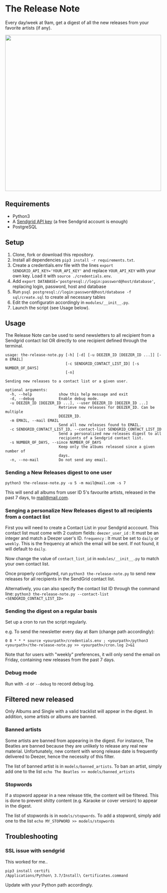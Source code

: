 # The Release Note
Every day/week at 9am, get a digest of all the new releases from your favorite artists (if any).

<img src="http://greird.webfactional.com/img/thereleasenote2.png" width="500">

## Requirements

- Python3 
- A [Sendgrid API key](https://app.sendgrid.com/settings/api_keys) (a free Sendgrid account is enough)
- PostgreSQL

## Setup

1. Clone, fork or download this repository.
2. Install all dependencies `pip3 install -r requirements.txt`.
3. Create a credentials.env file with the lines `export SENDGRID_API_KEY='YOUR_API_KEY'` and replace `YOUR_API_KEY` with your own key. Load it with `source ./credentials.env`.
4. Add `export DATABASE='postgresql://login:password@host/database'`, replacing login, password, host and database
5. Run `psql postgresql://login:password@host/database -f sql/create.sql` to create all necessary tables
6. Edit the configuratin accordingly in `modules/__init__.py`.
7. Launch the script (see Usage below).

## Usage

The Release Note can be used to send newsletters to all recipient from a Sendgrid contact list OR directly to one recipient defined through the terminal.

```pycon
usage: the-release-note.py [-h] [-d] [-u DEEZER_ID [DEEZER_ID ...]] [-m EMAIL]
                           [-c SENDGRID_CONTACT_LIST_ID] [-s NUMBER_OF_DAYS]
                           [-n]

Sending new releases to a contact list or a given user.

optional arguments:
  -h, --help            show this help message and exit
  -d, --debug           Enable debug mode.
  -u DEEZER_ID [DEEZER_ID ...], --user DEEZER_ID [DEEZER_ID ...]
                        Retrieve new releases for DEEZER_ID. Can be multiple
                        DEEZER_ID.
  -m EMAIL, --mail EMAIL
                        Send all new releases found to EMAIL.
  -c SENDGRID_CONTACT_LIST_ID, --contact-list SENDGRID_CONTACT_LIST_ID
                        Send a personalized new releases digest to all
                        recipients of a Sendgrid contact list.
  -s NUMBER_OF_DAYS, --since NUMBER_OF_DAYS
                        Keep only the albums released since a given number of
                        days.
  -n, --no-mail         Do not send any email.
```

### Sending a New Releases digest to one user

`python3 the-release-note.py -u 5 -m mail@mail.com -s 7`

This will send all albums from user ID 5's favourite artists, released in the past 7 days, to mail@mail.com.

### Senging a personalize New Releases digest to all recipients from a contact list

First you will need to create a Contact List in your Sendgrid acccount. This contact list must come with 2 custom fields:
`deezer_user_id` : It must be an integer and match a Deezer user's ID.
`frequency` : It must be set to `daily` or `weekly`. This is the frequency at which the email will be sent. If not found, it will default to `daily`.

Now change the value of `contact_list_id` in `modules/__init__.py` to match your own contact list.

Once properly configured, run `python3 the-release-note.py` to send new releases for all recipients in the SendGrid contact list.

Alternatively, you can also specify the contact list ID through the command line:
`python3 the-release-note.py --contact-list <SENDGRID_CONTACT_LIST_ID>`

### Sending the digest on a regular basis

Set up a cron to run the script regularly. 

e.g. To send the newsletter every day at 8am (change path accordingly):
```
0 8 * * * source <yourpath>/credentials.env ; <yourpath>/python3 <yourpath>/the-release-note.py >> <yourpath>/cron.log 2>&1
```
Note that for users with "weekly" preferences, it will only send the email on Friday, containing new releases from the past 7 days.

### Debug mode

Run with `-d` or `--debug` to record debug log.

## Filtered new released

Only Albums and Single with a valid tracklist will appear in the digest. In addition, some artists or albums are banned.

### Banned artists

Some artists are banned from appearing in the digest. For instance, The Beatles are banned because they are unlikely to release any real new material. Unfortunately, new content with wrong release date is frequently delivered to Deezer, hence the necessity of this filter.

The list of banned artist is in `models/banned_artists`. 
To ban an artist, simply add one to the list `echo The Beatles >> models/banned_artists`

### Stopwords

If a stopword appear in a new release title, the content will be filtered. This is done to prevent shitty content (e.g. Karaoke or cover version) to appear in the digest. 

The list of stopwords is in `models/stopwords`. 
To add a stopword, simply add one to the list `echo MY_STOPWORD >> models/stopwords`

## Troubleshooting

### SSL issue with sendgrid

This worked for me.. 

```bash
pip3 install certifi
/Applications/Python\ 3.7/Install\ Certificates.command
```
Update with your Python path accordingly.
